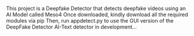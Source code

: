This project is a Deepfake Detector that detects deepfake videos using an AI Model called Meso4
Once downloaded, kindly download all the required modules via pip
Then, run appdetect.py to use the GUI version of the DeepFake Detector
AI-Text detector in development...
